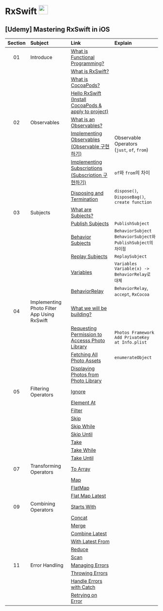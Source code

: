 # RxSwift <img src="https://user-images.githubusercontent.com/92699723/193454894-e169b5ff-abde-4862-be21-627aa667817b.png" width="30" height="30">

## [Udemy] Mastering RxSwift in iOS
|Section|Subject|Link|Explain|
|:-:|:--|:--|:--|   
|01|Introduce|[What is Functional Programming?](Mastering%20RxSwift%20in%20iOS/Section1.%20Introduce/What%20is%20Functional%20Programming?.md)|   
|||[What is RxSwift?](Mastering%20RxSwift%20in%20iOS/Section1.%20Introduce/What%20is%20RxSwift.md)|
|||[What is CocoaPods?](https://github.com/JasonLee0223/RxSwift/blob/main/Mastering%20RxSwift%20in%20iOS/Section1.%20Introduce/What%20is%20CocoaPods%3F.md)|
|||[Hello RxSwift (Install CocoaPods & apply to project)](Mastering%20RxSwift%20in%20iOS/Section1.%20Introduce/Hello%20RxSwift.md)|
|02|Observables|[What is an Observables?](https://github.com/JasonLee0223/RxSwift/blob/main/Mastering%20RxSwift%20in%20iOS/Section2.%20Observable/What%20is%20an%20Observable%3F.md)|
|||[Implementing Observables (Observable 구현하기)](Mastering%20RxSwift%20in%20iOS/Section2.%20Observable/Implementing%20Observables.md)|Observable Operators <br />(`just`, `of`, `from`)|   
|||[Implementing Subscriptions (Subscription 구현하기)](Mastering%20RxSwift%20in%20iOS/Section2.%20Observable/Implementing%20Subscriptions.md)| `of`와 `from`의 차이|
|||[Disposing and Termination](Mastering%20RxSwift%20in%20iOS/Section2.%20Observable/Disposing%20and%20Terminating.md)|`dispose()`, `DisposeBag()`, `create function`
|03|Subjects|[What are Subjects?](https://github.com/JasonLee0223/RxSwift/blob/main/Mastering%20RxSwift%20in%20iOS/Section3.%20Subjects/What%20are%20Subjects%3F.md)|
|||[Publish Subjects](Mastering%20RxSwift%20in%20iOS/Section3.%20Subjects/Publish%20Subjects.md)|`PublishSubject`|
|||[Behavior Subjects](Mastering%20RxSwift%20in%20iOS/Section3.%20Subjects/Behavior%20Subjects.md)|`BehaviorSubject` <br /> `BehaviorSubject와 PublishSubject의 차이점`|
|||[Replay Subjects](Mastering%20RxSwift%20in%20iOS/Section3.%20Subjects/Replay%20Subjects.md)|`ReplaySubject`|
|||[Variables](Mastering%20RxSwift%20in%20iOS/Section3.%20Subjects/Variables.md)|`Variables` <br /> `Variable(x) -> BehaviorRelay로 대체`|
|||[BehaviorRelay](Mastering%20RxSwift%20in%20iOS/Section3.%20Subjects/BehaviorRelay.md)|`BehaviorRelay`, `accept`, `RxCocoa`|
|04|Implementing Photo Filter App Using RxSwift|[What we will be building?](https://github.com/JasonLee0223/RxSwift/blob/main/Mastering%20RxSwift%20in%20iOS/Section4.%20Implementing%20Photo%20Filter%20App%20Using%20RxSwift/What%20we%20will%20be%20building%3F.md)|
|||[Requesting Permission to Accesss Photo Library](Mastering%20RxSwift%20in%20iOS/Section4.%20Implementing%20Photo%20Filter%20App%20Using%20RxSwift/Requesting%20Permission%20to%20Access%20Photo%20Library.md)|`Photos Framework` <br /> `Add PrivateKey at Info.plist`
|||[Fetching All Photo Assets](Mastering%20RxSwift%20in%20iOS/Section4.%20Implementing%20Photo%20Filter%20App%20Using%20RxSwift/Fetching%20All%20Photo%20Assets.md)|`enumerateObject`
|||[Displaying Photos from Photo Library](Mastering%20RxSwift%20in%20iOS/Section4.%20Implementing%20Photo%20Filter%20App%20Using%20RxSwift/Displaying%20Photos%20from%20Photo%20Library.md)|
|05|Filtering Operators|[Ignore](Mastering%20RxSwift%20in%20iOS/Section5.%20Filtering%20Operators/Ignore.md)|
|||[Element At](Mastering%20RxSwift%20in%20iOS/Section5.%20Filtering%20Operators/Element%20At.md)|
|||[Filter](Mastering%20RxSwift%20in%20iOS/Section5.%20Filtering%20Operators/Filter.md)|
|||[Skip](Mastering%20RxSwift%20in%20iOS/Section5.%20Filtering%20Operators/Skip.md)|
|||[Skip While](Mastering%20RxSwift%20in%20iOS/Section5.%20Filtering%20Operators/Skip%20While.md)|
|||[Skip Until](Mastering%20RxSwift%20in%20iOS/Section5.%20Filtering%20Operators/Skip%20Until.md)|
|||[Take](Mastering%20RxSwift%20in%20iOS/Section5.%20Filtering%20Operators/Take.md)|
|||[Take While](Mastering%20RxSwift%20in%20iOS/Section5.%20Filtering%20Operators/Take%20While.md)|
|||[Take Until](Mastering%20RxSwift%20in%20iOS/Section5.%20Filtering%20Operators/Take%20Until.md)|
|07|Transforming Operators|[To Array](Mastering%20RxSwift%20in%20iOS/Section7.%20Transforming%20Operators/To%20Array.md)|
|||[Map](Mastering%20RxSwift%20in%20iOS/Section7.%20Transforming%20Operators/Map.md)|
|||[FlatMap](Mastering%20RxSwift%20in%20iOS/Section7.%20Transforming%20Operators/Flat%20Map.md)|
|||[Flat Map Latest](Mastering%20RxSwift%20in%20iOS/Section7.%20Transforming%20Operators/Flat%20Map%20Latest.md)|
|09|Combining Operators|[Starts With](Mastering%20RxSwift%20in%20iOS/Section9.%20Combining%20Operators/Starts%20With.md)|
|||[Concat](Mastering%20RxSwift%20in%20iOS/Section9.%20Combining%20Operators/Concat.md)|
|||[Merge](Mastering%20RxSwift%20in%20iOS/Section9.%20Combining%20Operators/Merge.md)|
|||[Combine Latest](Mastering%20RxSwift%20in%20iOS/Section9.%20Combining%20Operators/Combine%20Latest.md)|
|||[With Latest From](Mastering%20RxSwift%20in%20iOS/Section9.%20Combining%20Operators/With%20Latest%20From.md)|
|||[Reduce](Mastering%20RxSwift%20in%20iOS/Section9.%20Combining%20Operators/Reduce.md)|
|||[Scan](Mastering%20RxSwift%20in%20iOS/Section9.%20Combining%20Operators/Scan.md)|
|11|Error Handling|[Managing Errors](Mastering%20RxSwift%20in%20iOS/Section11.%20Error%20Handling/Managing%20Errors.md)|
|||[Throwing Errors](Mastering%20RxSwift%20in%20iOS/Section11.%20Error%20Handling/Throwing%20Errors.md)|
|||[Handle Errors with Catch](Mastering%20RxSwift%20in%20iOS/Section11.%20Error%20Handling/Handle%20Errors%20with%20Catch.md)|
|||[Retrying on Error](Mastering%20RxSwift%20in%20iOS/Section11.%20Error%20Handling/Retrying%20on%20Error.md)|